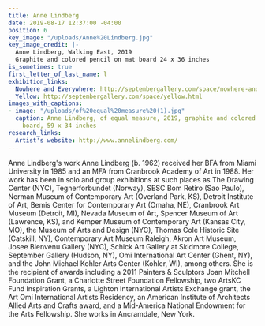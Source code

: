 ```yaml
---
title: Anne Lindberg
date: 2019-08-17 12:37:00 -04:00
position: 6
key_image: "/uploads/Anne%20Lindberg.jpg"
key_image_credit: |-
  Anne Lindberg, Walking East, 2019
  Graphite and colored pencil on mat board 24 x 36 inches
is_sometimes: true
first_letter_of_last_name: l
exhibition_links:
  Nowhere and Everywhere: http://septembergallery.com/space/nowhere-and-everywhere.html
  Yellow: http://septembergallery.com/space/yellow.html
images_with_captions:
- image: "/uploads/of%20equal%20measure%20(1).jpg"
  caption: Anne Lindberg, of equal measure, 2019, graphite and colored pencil on mat
    board, 59 x 34 inches
research_links:
  Artist's website: http://www.annelindberg.com/
---
```


Anne Lindberg's work Anne Lindberg (b. 1962) received her BFA from Miami University in 1985 and an MFA from Cranbrook Academy of Art in 1988. Her work has been in solo and group exhibitions at such places as The Drawing Center (NYC), Tegnerforbundet (Norway), SESC Bom Retiro (Sao Paulo), Nerman Museum of Contemporary Art (Overland Park, KS), Detroit Institute of Art, Bemis Center for Contemporary Art (Omaha, NE), Cranbrook Art Museum (Detroit, MI), Nevada Museum of Art, Spencer Museum of Art (Lawrence, KS), and Kemper Museum of Contemporary Art (Kansas City, MO), the Museum of Arts and Design (NYC), Thomas Cole Historic Site (Catskill, NY), Contemporary Art Museum Raleigh, Akron Art Museum, Josee Bienvenu Gallery (NYC), Schick Art Gallery at Skidmore College, September Gallery (Hudson, NY), Omi International Art Center (Ghent, NY), and the John Michael Kohler Arts Center (Kohler, WI), among others. She is the recipient of awards including a 2011 Painters & Sculptors Joan Mitchell Foundation Grant, a Charlotte Street Foundation Fellowship, two ArtsKC Fund Inspiration Grants, a Lighton International Artists Exchange grant, the Art Omi International Artists Residency, an American Institute of Architects Allied Arts and Crafts award, and a Mid-America National Endowment for the Arts Fellowship. She works in Ancramdale, New York.